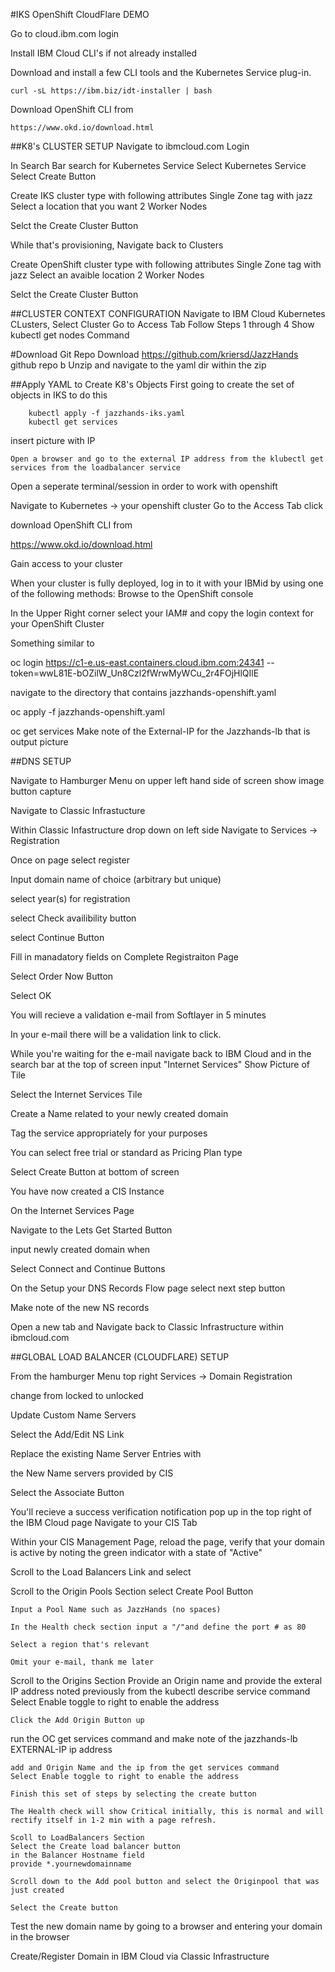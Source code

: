 #IKS OpenShift CloudFlare DEMO

Go to cloud.ibm.com login

Install IBM Cloud CLI's if not already installed

Download and install a few CLI tools and the Kubernetes Service plug-in.

	curl -sL https://ibm.biz/idt-installer | bash
Download OpenShift CLI from

	https://www.okd.io/download.html
##K8's CLUSTER SETUP Navigate to ibmcloud.com Login

In Search Bar search for Kubernetes Service Select Kubernetes Service Select Create Button

Create IKS cluster type with following attributes Single Zone tag with jazz Select a location that you want 2 Worker Nodes

Selct the Create Cluster Button

While that's provisioning, Navigate back to Clusters

Create OpenShift cluster type with following attributes Single Zone tag with jazz Select an avaible location 2 Worker Nodes

Selct the Create Cluster Button

##CLUSTER CONTEXT CONFIGURATION Navigate to IBM Cloud Kubernetes CLusters, Select Cluster Go to Access Tab Follow Steps 1 through 4 Show kubectl get nodes Command

#Download Git Repo Download https://github.com/kriersd/JazzHands github repo b Unzip and navigate to the yaml dir within the zip

##Apply YAML to Create K8's Objects First going to create the set of objects in IKS to do this

		kubectl apply -f jazzhands-iks.yaml
		kubectl get services
insert picture with IP

	Open a browser and go to the external IP address from the klubectl get services from the loadbalancer service
Open a seperate terminal/session in order to work with openshift

Navigate to Kubernetes -> your openshift cluster Go to the Access Tab click

download OpenShift CLI from

https://www.okd.io/download.html

Gain access to your cluster

When your cluster is fully deployed, log in to it with your IBMid by using one of the following methods:
Browse to the OpenShift console

In the Upper Right corner select your IAM# and copy the login context for your OpenShift Cluster

Something similar to

oc login https://c1-e.us-east.containers.cloud.ibm.com:24341 --token=wwL81E-bOZilW_Un8Czl2fWrwMyWCu_2r4FOjHlQIlE

navigate to the directory that contains jazzhands-openshift.yaml

oc apply -f jazzhands-openshift.yaml

oc get services
Make note of the External-IP for the Jazzhands-lb that is output picture

##DNS SETUP

Navigate to Hamburger Menu on upper left hand side of screen show image button capture

Navigate to Classic Infrastucture

Within Classic Infastructure drop down on left side Navigate to Services -> Registration

Once on page select register

Input domain name of choice (arbitrary but unique)

select year(s) for registration

select Check availibility button

select Continue Button

Fill in manadatory fields on Complete Registraiton Page

Select Order Now Button

Select OK

You will recieve a validation e-mail from Softlayer in 5 minutes

In your e-mail there will be a validation link to click.

While you're waiting for the e-mail navigate back to IBM Cloud and in the search bar at the top of screen input "Internet Services" Show Picture of Tile

Select the Internet Services Tile

Create a Name related to your newly created domain

Tag the service appropriately for your purposes

You can select free trial or standard as Pricing Plan type

Select Create Button at bottom of screen

You have now created a CIS Instance

On the Internet Services Page

Navigate to the Lets Get Started Button

input newly created domain when

Select Connect and Continue Buttons

On the Setup your DNS Records Flow page select next step button

Make note of the new NS records

Open a new tab and Navigate back to Classic Infrastructure within ibmcloud.com

##GLOBAL LOAD BALANCER (CLOUDFLARE) SETUP

From the hamburger Menu top right Services -> Domain Registration

change from locked to unlocked

Update Custom Name Servers

Select the Add/Edit NS Link

Replace the existing Name Server Entries with

the New Name servers provided by CIS

Select the Associate Button

You'll recieve a success verification notification pop up in the top right of the IBM Cloud page
Navigate to your CIS Tab

Within your CIS Management Page, reload the page, verify that your domain is active by noting the green indicator with a state of "Active"

Scroll to the Load Balancers Link and select

Scroll to the Origin Pools Section
	select Create Pool Button
	
	Input a Pool Name such as JazzHands (no spaces)
	
	In the Health check section input a "/"and define the port # as 80
	
	Select a region that's relevant
	
	Omit your e-mail, thank me later
	
	
Scroll to the Origins Section
	Provide an Origin name and provide the exteral IP address noted previously from the kubectl describe service command
	Select Enable toggle to right to enable the address
	
	Click the Add Origin Button up
	
run the OC get services command and make note of the jazzhands-lb EXTERNAL-IP ip address

	add and Origin Name and the ip from the get services command 
	Select Enable toggle to right to enable the address
	
	Finish this set of steps by selecting the create button
	
	The Health check will show Critical initially, this is normal and will rectify itself in 1-2 min with a page refresh.
	
	Scoll to LoadBalancers Section
	Select the Create load balancer button
	in the Balancer Hostname field
	provide *.yournewdomainname
	
	Scroll down to the Add pool button and select the Originpool that was just created
	
	Select the Create button 
Test the new domain name by going to a browser and entering your domain in the browser

Create/Register Domain in IBM Cloud via Classic Infrastructure